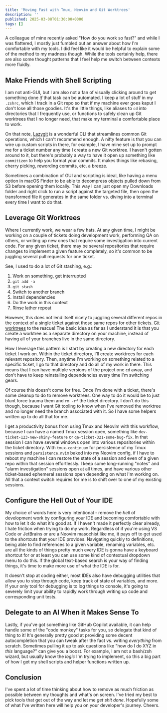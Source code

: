 ```yaml
---
title: 'Moving Fast with Tmux, Neovim and Git Worktrees'
description: ''
published: 2025-03-08T01:30:00+0000
tags: []
---
```


A colleague of mine recently asked "How do you work so fast?" and while I was
flattered, I mostly just fumbled out an answer about how I'm comfortable with my
tools. I did feel like it would be helpful to explain some of the method to my
madness though. While the tools certainly help, there are also some thought
patterns that I feel help me switch between contexts more fluidly.

## Make Friends with Shell Scripting

I am not anti-GUI, but I am also not a fan of visually clicking around to get
something done _if_ that task can be automated. I keep a lot of stuff in my
`.zshrc`, which I track in a Git repo so that if my machine ever goes kaput I
don't lose all those goodies. It's the little things, like aliases to `cd` into
directories that I frequently use, or functions to safely clean up Git worktrees
that I no longer need, that make my terminal a comfortable place to work.

On that note, [Lazygit](https://github.com/jesseduffield/lazygit) is a wonderful
CLI that streamlines common Git operations, which I can't recommend enough. A
nifty feature is that you can wire up custom scripts in there, for example, I
have mine set up to prompt me for a ticket number any time I create a new Git
worktree. I haven't gotten around to it, but there's probably a way to have it
open up something like `commitizen` to help you format your commits. It makes
things like rebasing, cherry picking, rewording commits, etc. a breeze.

Sometimes a combination of GUI and scripting is ideal, like having a menu option
in macOS Finder to be able to decompress objects pulled down from S3 before
opening them locally. This way I can just open my Downloads folder and right
click to run a script against the targeted file, then open the transformed file
it generates in the same folder vs. diving into a terminal every time I want to
do that.

## Leverage Git Worktrees

Where I currently work, we wear a few hats. At any given time, I might be
working on a couple of tickets doing development work, performing QA on others,
or writing up new ones that require some investigation into current code. For
any given ticket, there may be several repositories that require changes to
implement a given feature completely, so it's common to be juggling several pull
requests for one ticket.

See, I used to do a lot of Git stashing, e.g.:

1. Work on something, get interrupted
2. `git add -a`
3. `git stash`
4. Switch to another branch
5. Install dependencies
6. Do the work in this context
7. Rinse lather repeat

However, this does not lend itself nicely to juggling several different repos in
the context of a single ticket against those same repos for other tickets.
[Git worktrees](https://git-scm.com/docs/git-worktree) to the rescue! The basic
idea as far as I understand it is that you create a worktree as a separate
directory on your machine, instead of having all of your branches live in the
same directory.

How I leverage this pattern is I start by creating a new directory for each
ticket I work on. Within the ticket directory, I'll create worktrees for each
relevant repository. Then, anytime I'm working on something related to a
specific ticket, I go to that directory and do all of my work in there. This
means that I can have multiple versions of the project one `cd` away, and don't
have to keep reinstalling dependencies every time I'm switching gears.

Of course this doesn't come for free. Once I'm done with a ticket, there's some
cleanup to do to remove worktrees. One way to do it would be to just blunt force
trauma them and `rm -rf` the ticket directory. I don't do this though, because I
want Git tooling to know when I've removed the worktree and no longer need the
branch associated with it. So I have some helpers written up to do all that for
me.

I get a productivity bonus from using Tmux and Neovim with this workflow,
because I can have a named Tmux session open, something like
`dev-ticket-123-new-shiny-feature` or `qa-ticket-321-some-bug-fix`. In that
session I can have several windows open into various repositories within the
ticket directory. With `tmux-continuum` for persistence of my Tmux sessions and
`persistence.nvim` baked into my Neovim config, if I have to reboot my machine I
can restore the state of a session and even of a given repo within that session
effortlessly. I keep some long-running "notes" and "alarm investigation"
sessions open at all times, and have various other ticket-based ephemeral
sessions open depending on what I'm working on. All that a context switch
requires for me is to shift over to one of my existing sessions.

## Configure the Hell Out of Your IDE

My choice of words here is very intentional - remove the _hell_ of development
work by configuring your IDE and becoming comfortable with how to let it do what
it's good at. If I haven't made it perfectly clear already, I hate friction when
trying to do my work. Regardless of if you're using VS Code or JetBrains or are
a Neovim masochist like me, it pays off to get used to the shortcuts that your
IDE provides. Navigating quickly to definitions, being able to find references
to a given variable, renaming variables, etc. are all the kinds of things pretty
much every IDE is gonna have a keyboard shortcut for or at least you can use
some kind of contextual dropdown menu to do this. If the global text-based
search is your way of finding things, it's time to make more use of what the IDE
is for.

It doesn't stop at coding either, most IDEs also have debugging utilities that
allow you to step through code, keep track of state of variables, and more. If
your only tool for debugging is to log things to console, it's going to severely
limit your ability to rapidly work through writing up code and corresponding
unit tests.

## Delegate to an AI When it Makes Sense To

Lastly, if you've got something like GitHub Copilot available, it can help
handle some of the "code monkey" tasks for you, so delegate that kind of thing
to it! It's generally pretty good at providing some decent autocompletion that
you can tweak after the fact vs. writing _everything_ from scratch. Sometimes
pulling it up to ask questions like "how do I do XYZ in _this_ language?" can
give you a boost. For example, I am not a bash/zsh wizard, but usually know the
_logic_ I'm trying to implement, so this a big part of how I get my shell
scripts and helper functions written up.

## Conclusion

I've spent a lot of time thinking about how to remove as much friction as
possible between my thoughts and what's on screen. I've tried my best to pick
tools that get out of the way and let me _get shit done_. Hopefully some of what
I've written here will help you on your developer's journey. Cheers.
